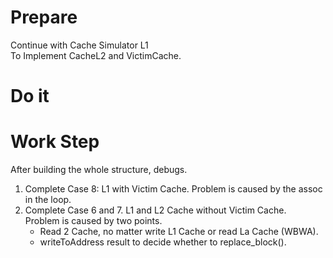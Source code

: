 # Prepare  
Continue with Cache Simulator L1  
To Implement CacheL2 and VictimCache.  


# Do it  

# Work Step
After building the whole structure, debugs.  
1. Complete Case 8: L1 with Victim Cache.  Problem is caused by the assoc in the loop.  
2. Complete Case 6 and 7. L1 and L2 Cache without Victim Cache.  
   Problem is caused by two points.   
   - Read 2 Cache, no matter write L1 Cache or read La Cache (WBWA). 
   - writeToAddress result to decide whether to replace_block().   
